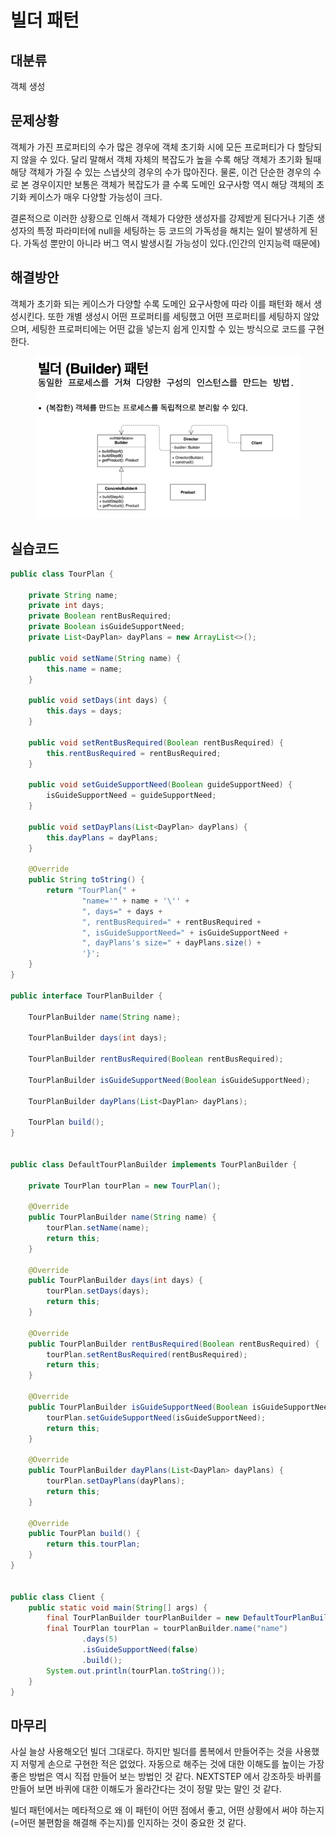 # 빌더 패턴

## 대분류

객체 생성



## 문제상황

객체가 가진 프로퍼티의 수가 많은 경우에 객체 초기화 시에 모든 프로퍼티가 다 할당되지 않을 수 있다. 달리 말해서 객체 자체의 복잡도가 높을 수록 해당 객체가 초기화 될때 해당 객체가 가질 수 있는 스냅샷의 경우의 수가 많아진다. 물론, 이건 단순한 경우의 수로 본 경우이지만 보통은 객체가 복잡도가 클 수록 도메인 요구사항 역시 해당 객체의 초기화 케이스가 매우 다양할 가능성이 크다.

결론적으로 이러한 상황으로 인해서 객체가 다양한 생성자를 강제받게 된다거나 기존 생성자의 특정 파라미터에 null을 세팅하는 등 코드의 가독성을 해치는 일이 발생하게 된다. 가독성 뿐만이 아니라 버그 역시 발생시킬 가능성이 있다.(인간의 인지능력 때문에)



## 해결방안

객체가 초기화 되는 케이스가 다양할 수록 도메인 요구사항에 따라 이를 패턴화 해서 생성시킨다. 또한 개별 생성시 어떤 프로퍼티를 세팅했고 어떤 프로퍼티를 세팅하지 않았으며, 세팅한 프로퍼티에는 어떤 값을 넣는지 쉽게 인지할 수 있는 방식으로 코드를 구현한다.

<figure><img src="../../../.gitbook/assets/image (1).png" alt=""><figcaption></figcaption></figure>



## 실습코드



```java
public class TourPlan {

    private String name;
    private int days;
    private Boolean rentBusRequired;
    private Boolean isGuideSupportNeed;
    private List<DayPlan> dayPlans = new ArrayList<>();

    public void setName(String name) {
        this.name = name;
    }

    public void setDays(int days) {
        this.days = days;
    }

    public void setRentBusRequired(Boolean rentBusRequired) {
        this.rentBusRequired = rentBusRequired;
    }

    public void setGuideSupportNeed(Boolean guideSupportNeed) {
        isGuideSupportNeed = guideSupportNeed;
    }

    public void setDayPlans(List<DayPlan> dayPlans) {
        this.dayPlans = dayPlans;
    }

    @Override
    public String toString() {
        return "TourPlan{" +
                "name='" + name + '\'' +
                ", days=" + days +
                ", rentBusRequired=" + rentBusRequired +
                ", isGuideSupportNeed=" + isGuideSupportNeed +
                ", dayPlans's size=" + dayPlans.size() +
                '}';
    }
}

public interface TourPlanBuilder {

    TourPlanBuilder name(String name);

    TourPlanBuilder days(int days);

    TourPlanBuilder rentBusRequired(Boolean rentBusRequired);

    TourPlanBuilder isGuideSupportNeed(Boolean isGuideSupportNeed);

    TourPlanBuilder dayPlans(List<DayPlan> dayPlans);

    TourPlan build();
}


public class DefaultTourPlanBuilder implements TourPlanBuilder {

    private TourPlan tourPlan = new TourPlan();

    @Override
    public TourPlanBuilder name(String name) {
        tourPlan.setName(name);
        return this;
    }

    @Override
    public TourPlanBuilder days(int days) {
        tourPlan.setDays(days);
        return this;
    }

    @Override
    public TourPlanBuilder rentBusRequired(Boolean rentBusRequired) {
        tourPlan.setRentBusRequired(rentBusRequired);
        return this;
    }

    @Override
    public TourPlanBuilder isGuideSupportNeed(Boolean isGuideSupportNeed) {
        tourPlan.setGuideSupportNeed(isGuideSupportNeed);
        return this;
    }

    @Override
    public TourPlanBuilder dayPlans(List<DayPlan> dayPlans) {
        tourPlan.setDayPlans(dayPlans);
        return this;
    }

    @Override
    public TourPlan build() {
        return this.tourPlan;
    }
}


public class Client {
    public static void main(String[] args) {
        final TourPlanBuilder tourPlanBuilder = new DefaultTourPlanBuilder();
        final TourPlan tourPlan = tourPlanBuilder.name("name")
                .days(5)
                .isGuideSupportNeed(false)
                .build();
        System.out.println(tourPlan.toString());
    }
}
```



## 마무리

사실 늘상 사용해오던 빌더 그대로다. 하지만 빌더를 롬복에서 만들어주는 것을 사용했지 저렇게 손으로 구현한 적은 없었다. 자동으로 해주는 것에 대한 이해도를 높이는 가장 좋은 방법은 역시 직접 만들어 보는 방법인 것 같다. NEXTSTEP 에서 강조하듯 바퀴를 만들어 보면 바퀴에 대한 이해도가 올라간다는 것이 정말 맞는 말인 것 같다.

빌더 패턴에서는 메타적으로 왜 이 패턴이 어떤 점에서 좋고, 어떤 상황에서 써야 하는지(=어떤 불편함을 해결해 주는지)를 인지하는 것이 중요한 것 같다.
